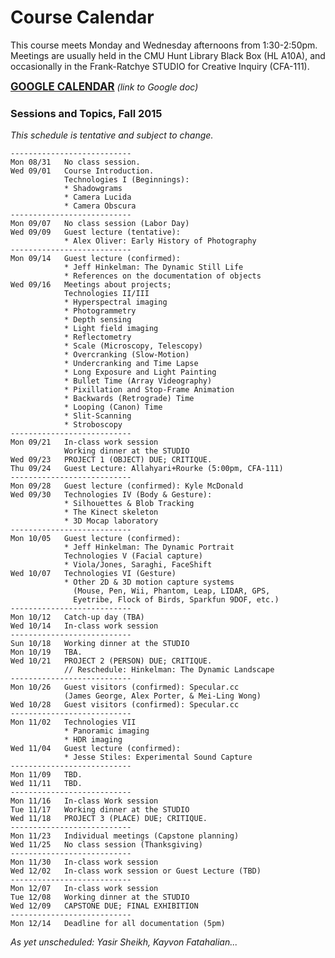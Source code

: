 # Course Calendar

This course meets Monday and Wednesday afternoons from 1:30-2:50pm. Meetings are usually held in the CMU Hunt Library Black Box (HL A10A), and occasionally in the Frank-Ratchye STUDIO for Creative Inquiry (CFA-111). 

<big>**[GOOGLE CALENDAR](https://www.google.com/calendar/embed?src=vp27n8rq9eo74un00uah7ktcco%40group.calendar.google.com&ctz=America/New_York)**</big> *(link to Google doc)*

### Sessions and Topics, Fall 2015

*This schedule is tentative and subject to change.*

```
---------------------------
Mon 08/31	No class session. 
Wed 09/01	Course Introduction. 
			Technologies I (Beginnings): 
			* Shadowgrams
			* Camera Lucida
			* Camera Obscura
---------------------------
Mon 09/07	No class session (Labor Day)
Wed 09/09	Guest lecture (tentative):
			* Alex Oliver: Early History of Photography
---------------------------
Mon 09/14	Guest lecture (confirmed):
			* Jeff Hinkelman: The Dynamic Still Life
			* References on the documentation of objects
Wed 09/16	Meetings about projects;
			Technologies II/III
			* Hyperspectral imaging 
			* Photogrammetry
			* Depth sensing
			* Light field imaging
			* Reflectometry
			* Scale (Microscopy, Telescopy)
			* Overcranking (Slow-Motion)
			* Undercranking and Time Lapse
			* Long Exposure and Light Painting
			* Bullet Time (Array Videography)
			* Pixillation and Stop-Frame Animation
			* Backwards (Retrograde) Time
			* Looping (Canon) Time
			* Slit-Scanning
			* Stroboscopy
---------------------------	
Mon 09/21	In-class work session
			Working dinner at the STUDIO
Wed 09/23	PROJECT 1 (OBJECT) DUE; CRITIQUE. 
Thu 09/24	Guest Lecture: Allahyari+Rourke (5:00pm, CFA-111)
---------------------------
Mon 09/28	Guest lecture (confirmed): Kyle McDonald
Wed 09/30	Technologies IV (Body & Gesture):
			* Silhouettes & Blob Tracking
			* The Kinect skeleton 
			* 3D Mocap laboratory
---------------------------
Mon 10/05	Guest lecture (confirmed):
			* Jeff Hinkelman: The Dynamic Portrait
			Technologies V (Facial capture)
			* Viola/Jones, Saraghi, FaceShift
Wed 10/07	Technologies VI (Gesture)
			* Other 2D & 3D motion capture systems
			  (Mouse, Pen, Wii, Phantom, Leap, LIDAR, GPS,
			  Eyetribe, Flock of Birds, Sparkfun 9DOF, etc.)
---------------------------
Mon 10/12	Catch-up day (TBA)
Wed 10/14	In-class work session 
---------------------------
Sun 10/18	Working dinner at the STUDIO
Mon 10/19	TBA.
Wed 10/21	PROJECT 2 (PERSON) DUE; CRITIQUE.
			// Reschedule: Hinkelman: The Dynamic Landscape
---------------------------
Mon 10/26	Guest visitors (confirmed): Specular.cc
			(James George, Alex Porter, & Mei-Ling Wong)
Wed 10/28	Guest visitors (confirmed): Specular.cc
---------------------------
Mon 11/02	Technologies VII
			* Panoramic imaging
			* HDR imaging 
Wed 11/04	Guest lecture (confirmed):
			* Jesse Stiles: Experimental Sound Capture
---------------------------
Mon 11/09	TBD.	
Wed 11/11	TBD.	
---------------------------
Mon 11/16	In-class Work session
Tue 11/17	Working dinner at the STUDIO
Wed 11/18	PROJECT 3 (PLACE) DUE; CRITIQUE.
---------------------------
Mon 11/23	Individual meetings (Capstone planning)
Wed 11/25	No class session (Thanksgiving)
---------------------------
Mon 11/30	In-class work session
Wed 12/02	In-class work session or Guest Lecture (TBD)
---------------------------
Mon 12/07	In-class work session 
Tue 12/08	Working dinner at the STUDIO
Wed 12/09	CAPSTONE DUE; FINAL EXHIBITION 
---------------------------
Mon 12/14	Deadline for all documentation (5pm)
```

*As yet unscheduled: Yasir Sheikh, Kayvon Fatahalian...* 


